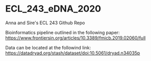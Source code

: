 # ECL_243_eDNA_2020
Anna and Sire's ECL 243 Github Repo

Bioinformatics pipeline outlined in the following paper:
https://www.frontiersin.org/articles/10.3389/fmicb.2019.02060/full

Data can be located at the followind link:
https://datadryad.org/stash/dataset/doi:10.5061/dryad.n34035p
